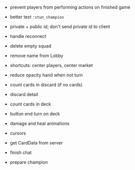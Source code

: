 * prevent players from performing actions on finished game
* better test `:stun_champion` 
* private + public id; don't send private id to client
* handle reconnect
* delete empty squad
* remove name from Lobby

* shortcuts: center players, center market
* reduce opacity hand when not turn
* count cards in discard (if no cards)
* discard detail
* count cards in deck
* button end turn on deck
* damage and heal animations
* cursors

* get CardData from server
* finish chat
* prepare champion
